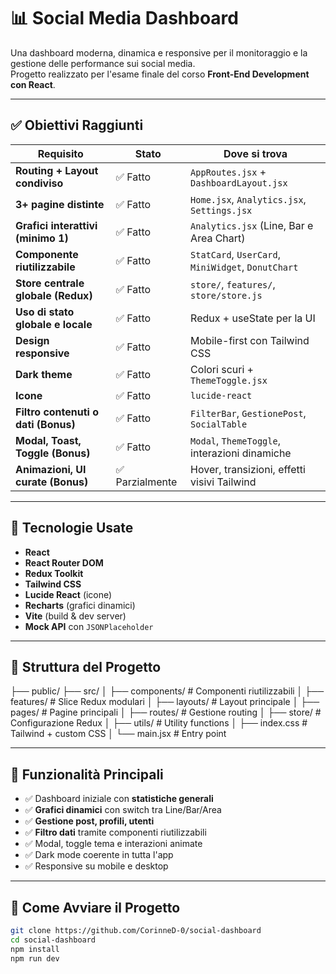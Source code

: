 # 📊 Social Media Dashboard

Una dashboard moderna, dinamica e responsive per il monitoraggio e la gestione delle performance sui social media.  
Progetto realizzato per l'esame finale del corso **Front-End Development con React**.

---

## ✅ Obiettivi Raggiunti

| Requisito                             | Stato     | Dove si trova                                        |
|---------------------------------------|-----------|------------------------------------------------------|
| **Routing + Layout condiviso**        | ✅ Fatto  | `AppRoutes.jsx` + `DashboardLayout.jsx`             |
| **3+ pagine distinte**                | ✅ Fatto  | `Home.jsx`, `Analytics.jsx`, `Settings.jsx`         |
| **Grafici interattivi (minimo 1)**    | ✅ Fatto  | `Analytics.jsx` (Line, Bar e Area Chart)            |
| **Componente riutilizzabile**         | ✅ Fatto  | `StatCard`, `UserCard`, `MiniWidget`, `DonutChart` |
| **Store centrale globale (Redux)**    | ✅ Fatto  | `store/`, `features/`, `store/store.js`             |
| **Uso di stato globale e locale**     | ✅ Fatto  | Redux + useState per la UI                          |
| **Design responsive**                 | ✅ Fatto  | Mobile-first con Tailwind CSS                       |
| **Dark theme**                        | ✅ Fatto  | Colori scuri + `ThemeToggle.jsx`                   |
| **Icone**                             | ✅ Fatto  | `lucide-react`                                      |
| **Filtro contenuti o dati (Bonus)**   | ✅ Fatto  | `FilterBar`, `GestionePost`, `SocialTable`         |
| **Modal, Toast, Toggle (Bonus)**      | ✅ Fatto  | `Modal`, `ThemeToggle`, interazioni dinamiche       |
| **Animazioni, UI curate (Bonus)**     | ✅ Parzialmente | Hover, transizioni, effetti visivi Tailwind  |

---

## 🧠 Tecnologie Usate

- **React**
- **React Router DOM**
- **Redux Toolkit**
- **Tailwind CSS**
- **Lucide React** (icone)
- **Recharts** (grafici dinamici)
- **Vite** (build & dev server)
- **Mock API** con `JSONPlaceholder`

---

## 📂 Struttura del Progetto

├── public/
├── src/
│ ├── components/ # Componenti riutilizzabili
│ ├── features/ # Slice Redux modulari
│ ├── layouts/ # Layout principale
│ ├── pages/ # Pagine principali
│ ├── routes/ # Gestione routing
│ ├── store/ # Configurazione Redux
│ ├── utils/ # Utility functions
│ ├── index.css # Tailwind + custom CSS
│ └── main.jsx # Entry point



---

## 🧪 Funzionalità Principali

- ✅ Dashboard iniziale con **statistiche generali**
- ✅ **Grafici dinamici** con switch tra Line/Bar/Area
- ✅ **Gestione post, profili, utenti**
- ✅ **Filtro dati** tramite componenti riutilizzabili
- ✅ Modal, toggle tema e interazioni animate
- ✅ Dark mode coerente in tutta l'app
- ✅ Responsive su mobile e desktop

---

## 🚀 Come Avviare il Progetto

```bash
git clone https://github.com/CorinneD-0/social-dashboard
cd social-dashboard
npm install
npm run dev
